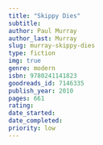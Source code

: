 ```yaml
---
title: "Skippy Dies"
subtitle: 
author: Paul Murray
author_last: Murray
slug: murray-skippy-dies
type: fiction
img: true
genre: modern
isbn: 9780241141823
goodreads_id: 7146335
publish_year: 2010
pages: 661
rating: 
date_started:
date_completed:
priority: low
---
```

